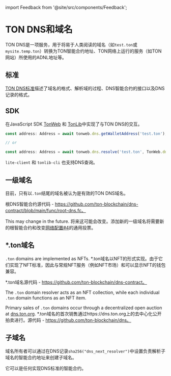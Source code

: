 import Feedback from '@site/src/components/Feedback';

# TON DNS和域名

TON DNS是一项服务，用于将易于人类阅读的域名（如`test.ton`或`mysite.temp.ton`）转换为TON智能合约地址、TON网络上运行的服务（如TON网站）所使用的ADNL地址等。

## 标准

[TON DNS标准](https://github.com/ton-blockchain/TIPs/issues/81)描述了域名的格式、解析域的过程、DNS智能合约的接口以及DNS记录的格式。

## SDK

在JavaScript SDK [TonWeb](https://github.com/toncenter/tonweb) 和 [TonLib](https://ton.org/#/apis/?id=_2-ton-api)中实现了与TON DNS的交互。

```js
const address: Address = await tonweb.dns.getWalletAddress('test.ton');

// or 

const address: Address = await tonweb.dns.resolve('test.ton', TonWeb.dns.DNS_CATEGORY_WALLET);
```

`lite-client` 和 `tonlib-cli` 也支持DNS查询。

## 一级域名

目前，只有以`.ton`结尾的域名被认为是有效的TON DNS域名。

根DNS智能合约源代码 - https://github.com/ton-blockchain/dns-contract/blob/main/func/root-dns.fc。

This may change in the future. 将来这可能会改变。添加新的一级域名将需要新的根智能合约和改变[网络配置#4](https://ton.org/#/smart-contracts/governance?id=config)的通用投票。

## \*.ton域名

`.ton` domains are implemented as NFTs. \*.ton域名以NFT的形式实现。由于它们实现了NFT标准，因此与常规NFT服务（例如NFT市场）和可以显示NFT的钱包兼容。

\*.ton域名源代码 - https://github.com/ton-blockchain/dns-contract。

The `.ton` domain resolver acts as an NFT collection, while each individual `.ton` domain functions as an NFT item.

Primary sales of `.ton` domains occur through a decentralized open auction at [dns.ton.org](https://dns.ton.org). \*.ton域名的首次销售通过https://dns.ton.org上的去中心化公开拍卖进行。源代码 - https://github.com/ton-blockchain/dns。

## 子域名

域名所有者可以通过在DNS记录`sha256("dns_next_resolver")`中设置负责解析子域名的智能合约地址来创建子域名。

它可以是任何实现DNS标准的智能合约。 <Feedback />

